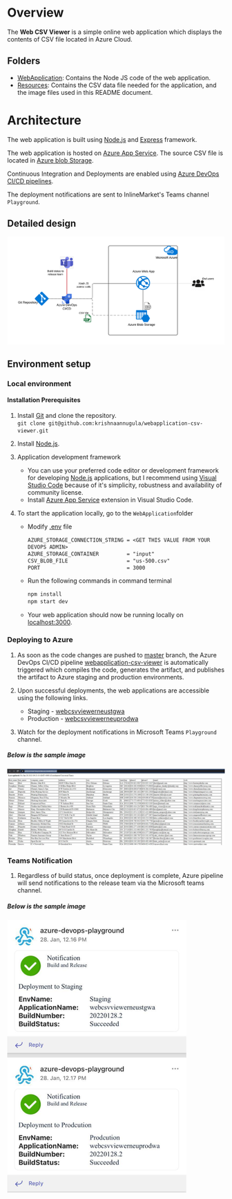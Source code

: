 # Overview

The **Web CSV Viewer** is a simple online web application which displays the contents of CSV file located in Azure Cloud. 

## Folders
* [WebApplication](link): Contains the Node JS code of the web application.
* [Resources](link): Contains the CSV data file needed for the application, and the image files used in this README document.

# Architecture
The web application is built using [Node.js](https://nodejs.org/en/) and [Express](https://expressjs.com/) framework.

The web application is hosted on [Azure App Service](./WebApplication/). The source CSV file is located in [Azure blob Storage](./Resources/Data/).

Continuous Integration and Deployments are enabled using [Azure DevOps CI/CD pipelines](https://azure.microsoft.com/en-us/services/devops/pipelines/). 

The deployment notifications are sent to InlineMarket's Teams channel `Playground`.

## Detailed design

![image info](./Resources/Images/Architecture.png)


## Environment setup

### Local environment
#### Installation Prerequisites
1. Install [Git](https://git-scm.com/downloads) and clone the repository.      
    `git clone git@github.com:krishnaannugula/webapplication-csv-viewer.git`

1. Install [Node.js](http://nodejs.org/).

1. Application development framework
    * You can use your preferred code editor or development framework for developing [Node.js](https://nodejs.org/en/) applications, but I recommend using [Visual Studio Code](https://code.visualstudio.com/download) because of it's simplicity, robustness and availability of community license.
    * Install [Azure App Service](https://marketplace.visualstudio.com/items?itemName=ms-azuretools.vscode-azureappservice) extension in Visual Studio Code.

1. To start the application locally, go to the `WebApplication`folder
    * Modify [.env](./WebApplication/.env) file
        ```
        AZURE_STORAGE_CONNECTION_STRING = <GET THIS VALUE FROM YOUR DEVOPS ADMIN>
        AZURE_STORAGE_CONTAINER         = "input" 
        CSV_BLOB_FILE                   = "us-500.csv"
        PORT                            = 3000
        ```
    * Run the following commands in command terminal
        ```sh
        npm install
        npm start dev
        ```
    * Your web application should now be running locally on [localhost:3000](http://localhost:3000/).

### Deploying to Azure

1. As soon as the code changes are pushed to [master](https://github.com/krishnaannugula/webapplication-csv-viewer) branch, the Azure DevOps CI/CD pipeline [webapplication-csv-viewer](https://dev.azure.com/inlinemarket/Playground/_build?definitionId=30) is automatically triggered which compiles the code, generates the artifact, and publishes the artifact to Azure staging and production environments.

1. Upon successful deployments, the web applications are accessible using the following links.
    * Staging - [webcsvviewerneustgwa](https://webcsvviewerneustgwa.azurewebsites.net/)
    * Production - [webcsvviewerneuprodwa](https://webcsvviewerneuprodwa.azurewebsites.net/)
	

1. Watch for the deployment notifications in Microsoft Teams `Playground` channel.

##### Below is the sample image	

![image info](./Resources/Images/WebContent.JPG)



### Teams Notification
1. Regardless of build status, once deployment is complete, Azure pipeline will send notifications to the release team via the Microsoft teams channel.

##### Below is the sample image

![image info](./Resources/Images/TeamsNotification.png)



